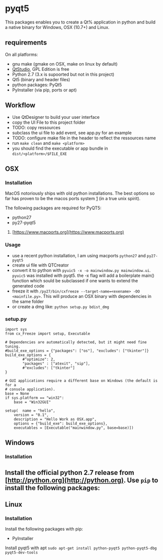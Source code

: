 # pyqt5

This packages enables you to create a Qt% application in python and build a native binary for Windows, OSX (10.7+) and Linux.

## requirements

On all platforms:
- gnu make (gmake on OSX, make on linux by default)
- [QtStudio](https://www.qt.io/ide/), GPL Edition is free
- Python 2.7 (3.x is supoorted but not in this project)
- Qt5 (binary and header files)
- python packages: PyQt5
- PyInstaller (via pip, ports or apt)

## Workflow

- Use QtDesigner to build your user interface
- copy the UI File to this project folder
- TODO: copy ressources
- subclass the ui file to add event, see app.py for an example
- TODO: configure make file in the header to reflect the ressources name
- run `make clean` and `make <platform>`
- you should find the executable or app bundle in `dist/<platform>/$FILE_EXE`

## OSX

### Installation
MacOS notoriously ships with old python installations. The best options so far has proven to be the macos ports system [1](https://www.macports.org) (in a true unix spirit). 

The following packages are required for PyQT5:

- python27
- py27-pyqt5

1) [https://www.macports.org](https://www.macports.org)

### Usage
- use a recent python installation, I am using macports `python27` and `py27-pyqt5`
- create ui file with QTCreator
- convert it to python with `pyuic5 -x -o mainwindow.py mainwindow.ui`. `pyuic5` was installed with pyqt5. the -x flag will add a boilerplate main() function which sould be subclassed if one wants to extend the generated code
- freeze it with `/py27/bin/cxfreeze --target-name=<exename> -OO <mainfile.py>`. This will produce an OSX binary with dependencies in the same folder
- or create a dmg like: `python setup.py bdist_dmg`

### setup.py

	import sys
	from cx_Freeze import setup, Executable
	
	# Dependencies are automatically detected, but it might need fine tuning.
	#build_exe_options = {"packages": ["os"], "excludes": ["tkinter"]}
	build_exe_options = {
	        #"optimize": 2,
	        "packages" : ["atexit", "sip"],
	        #"excludes": ["tkinter"]
	}
	
	# GUI applications require a different base on Windows (the default is for a
	# console application).
	base = None
	if sys.platform == "win32":
	    base = "Win32GUI"
	
	setup(  name = "hello",
        version = "0.1",
        description = "Hello Work as OSX.app",
        options = {"build_exe": build_exe_options},
        executables = [Executable("mainwindow.py", base=base)])

## Windows

### Installation
Install the official python 2.7 release from 
[http://python.org](http://python.org). Use `pip` to install the following 
packages:
- 

## Linux

### Installation

Install the following packages with pip:
- PyInstaller

Install pyqt5 with apt
`sudo apt-get install python-pyqt5 python-pyqt5-dbg pyqt5-dev-tools`

